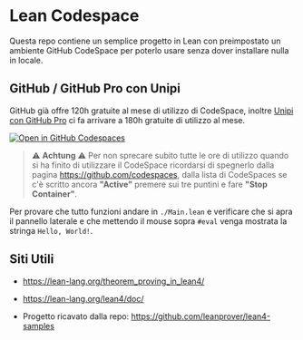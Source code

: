 # Lean Codespace

Questa repo contiene un semplice progetto in Lean con preimpostato un ambiente GitHub CodeSpace per poterlo usare senza dover installare nulla in locale.

## GitHub / GitHub Pro con Unipi

GitHub già offre 120h gratuite al mese di utilizzo di CodeSpace, inoltre [Unipi con GitHub Pro](https://www.dm.unipi.it/github-pro/) ci fa arrivare a 180h gratuite di utilizzo al mese.  

[![Open in GitHub Codespaces](https://github.com/codespaces/badge.svg)](https://github.com/codespaces/new?skip_quickstart=true&hide_repo_select=true&ref=main&repo=698191991&machine=standardLinux32gb&location=WestEurope)

> :warning: **Achtung** :warning: Per non sprecare subito tutte le ore di utilizzo quando si ha finito di utilizzare il CodeSpace ricordarsi di spegnerlo dalla pagina <https://github.com/codespaces>, dalla lista di CodeSpaces se c'è scritto ancora **"Active"** premere sui tre puntini e fare **"Stop Container"**.

Per provare che tutto funzioni andare in `./Main.lean` e verificare che si apra il pannello laterale e che mettendo il mouse sopra `#eval` venga mostrata la stringa `Hello, World!`.

## Siti Utili

- https://lean-lang.org/theorem_proving_in_lean4/

- https://lean-lang.org/lean4/doc/

- Progetto ricavato dalla repo: <https://github.com/leanprover/lean4-samples>
